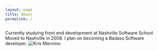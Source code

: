 ```yaml
---
layout: page
title: About
permalink: /
---
```

Currently studying front end development at Nashville Software School
    Moved to Nashville in 2008.  I plan on becoming a Badass Software developer.
![Kris Mannino](/pics/snapshotKris.jpg "Kris Mannino")

